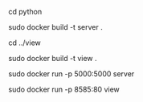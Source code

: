 cd python

sudo docker build -t server .

cd ../view

sudo docker build -t view .

sudo docker run -p 5000:5000 server

sudo docker run -p 8585:80 view
